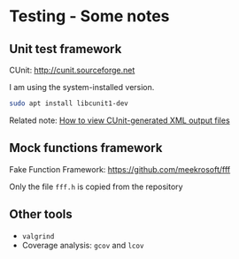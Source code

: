 # Testing - Some notes

## Unit test framework

CUnit: http://cunit.sourceforge.net

I am using the system-installed version.

```bash
sudo apt install libcunit1-dev
```

Related note: [How to view CUnit-generated XML output files](HOWTO_CUnit_xml.md)

## Mock functions framework

Fake Function Framework: https://github.com/meekrosoft/fff

Only the file `fff.h` is copied from the repository


## Other tools

* `valgrind`
* Coverage analysis: `gcov` and `lcov`
